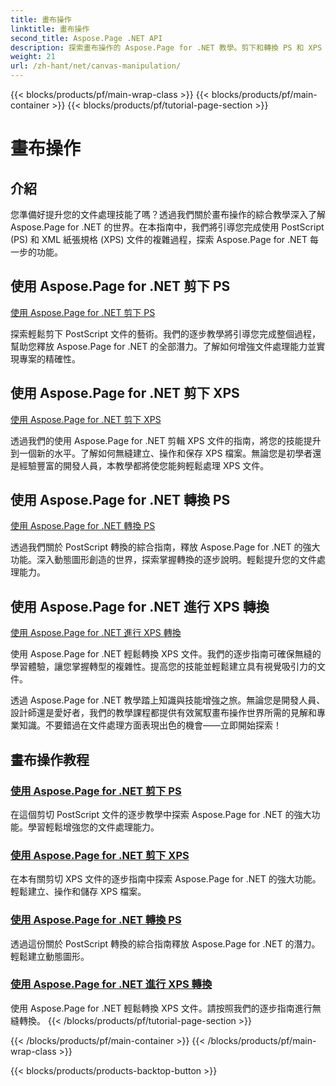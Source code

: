 ```yaml
---
title: 畫布操作
linktitle: 畫布操作
second_title: Aspose.Page .NET API
description: 探索畫布操作的 Aspose.Page for .NET 教學。剪下和轉換 PS 和 XPS 文件變得容易。提升您的文件處理技能。
weight: 21
url: /zh-hant/net/canvas-manipulation/
---
```


{{< blocks/products/pf/main-wrap-class >}}
{{< blocks/products/pf/main-container >}}
{{< blocks/products/pf/tutorial-page-section >}}

# 畫布操作


## 介紹

您準備好提升您的文件處理技能了嗎？透過我們關於畫布操作的綜合教學深入了解 Aspose.Page for .NET 的世界。在本指南中，我們將引導您完成使用 PostScript (PS) 和 XML 紙張規格 (XPS) 文件的複雜過程，探索 Aspose.Page for .NET 每一步的功能。

## 使用 Aspose.Page for .NET 剪下 PS
[使用 Aspose.Page for .NET 剪下 PS](./clippingps/)

探索輕鬆剪下 PostScript 文件的藝術。我們的逐步教學將引導您完成整個過程，幫助您釋放 Aspose.Page for .NET 的全部潛力。了解如何增強文件處理能力並實現專案的精確性。

## 使用 Aspose.Page for .NET 剪下 XPS
[使用 Aspose.Page for .NET 剪下 XPS](./clippingxps/)

透過我們的使用 Aspose.Page for .NET 剪輯 XPS 文件的指南，將您的技能提升到一個新的水平。了解如何無縫建立、操作和保存 XPS 檔案。無論您是初學者還是經驗豐富的開發人員，本教學都將使您能夠輕鬆處理 XPS 文件。

## 使用 Aspose.Page for .NET 轉換 PS
[使用 Aspose.Page for .NET 轉換 PS](./transformationsps/)

透過我們關於 PostScript 轉換的綜合指南，釋放 Aspose.Page for .NET 的強大功能。深入動態圖形創造的世界，探索掌握轉換的逐步說明。輕鬆提升您的文件處理能力。

## 使用 Aspose.Page for .NET 進行 XPS 轉換
[使用 Aspose.Page for .NET 進行 XPS 轉換](./transformationsxps/)

使用 Aspose.Page for .NET 輕鬆轉換 XPS 文件。我們的逐步指南可確保無縫的學習體驗，讓您掌握轉型的複雜性。提高您的技能並輕鬆建立具有視覺吸引力的文件。

透過 Aspose.Page for .NET 教學踏上知識與技能增強之旅。無論您是開發人員、設計師還是愛好者，我們的教學課程都提供有效駕馭畫布操作世界所需的見解和專業知識。不要錯過在文件處理方面表現出色的機會——立即開始探索！
## 畫布操作教程
### [使用 Aspose.Page for .NET 剪下 PS](./clippingps/)
在這個剪切 PostScript 文件的逐步教學中探索 Aspose.Page for .NET 的強大功能。學習輕鬆增強您的文件處理能力。
### [使用 Aspose.Page for .NET 剪下 XPS](./clippingxps/)
在本有關剪切 XPS 文件的逐步指南中探索 Aspose.Page for .NET 的強大功能。輕鬆建立、操作和儲存 XPS 檔案。
### [使用 Aspose.Page for .NET 轉換 PS](./transformationsps/)
透過這份關於 PostScript 轉換的綜合指南釋放 Aspose.Page for .NET 的潛力。輕鬆建立動態圖形。
### [使用 Aspose.Page for .NET 進行 XPS 轉換](./transformationsxps/)
使用 Aspose.Page for .NET 輕鬆轉換 XPS 文件。請按照我們的逐步指南進行無縫轉換。
{{< /blocks/products/pf/tutorial-page-section >}}

{{< /blocks/products/pf/main-container >}}
{{< /blocks/products/pf/main-wrap-class >}}

{{< blocks/products/products-backtop-button >}}
